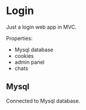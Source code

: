 # Login
Just a login web app in MVC.

Properties:
  - Mysql database
  - cookies
  - admin panel
  - chats

## Mysql
Connected to Mysql database.
